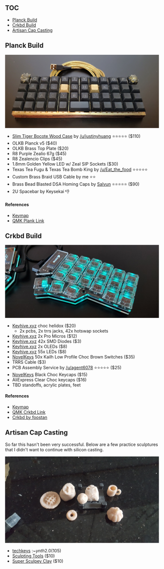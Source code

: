 ## TOC
- [Planck Build](#planck-build)
- [Crkbd Build](#crkbd-build)
- [Artisan Cap Casting](#artisan-cap-casting)

## Planck Build
![Photo](./planck/photo.jpg)
- [Slim Tiger Bocote Wood Case](https://imgur.com/a/taMeYja) by [/u/justinyhuang](https://old.reddit.com/u/justinyhuang) :star::star::star::star::star: ($110)
- OLKB Planck v5 ($40)
- OLKB Brass Top Plate ($20)
- R8 Purple Zealio 67g ($45)
- R8 Zealencio Clips ($45)
- 1.8mm Golden Yellow LED w/ Zeal SIP Sockets ($30)
- Texas Tea Fugu & Texas Tea Bomb King by [/u/Eat_the_food](https://old.reddit.com/user/eat_the_food) :star::star::star::star::star:
- Custom Brass Braid USB Cable by me :star::star:
- Brass Bead Blasted DSA Homing Caps by [Salvun](https://instagram.com/salvun/) :star::star::star::star::star: ($90)
- 2U Spacebar by Keysekai :thumbsdown:


#### References
- [Keymap](./planck/)  
- [QMK Plank Link](https://github.com/qmk/qmk_firmware/tree/master/keyboards/planck)  

## Crkbd Build
![Photo TBD](./crkbd/photo.jpg)
- [Keyhive.xyz](https://keyhive.xyz/) choc helidox ($20)
  - 2x pcbs, 2x trrs jacks, 42x hotswap sockets
- [Keyhive.xyz](https://keyhive.xyz/) 2x Pro Micros ($12)
- [Keyhive.xyz](https://keyhive.xyz/) 42x SMD Diodes ($3)
- [Keyhive.xyz](https://keyhive.xyz/) 2x OLEDs ($8)
- [Keyhive.xyz](https://keyhive.xyz/) 55x LEDs ($8)
- [NovelKeys](https://novelkeys.xyz/) 50x Kailh Low Profile Choc Brown Switches ($35)
- TRRS Cable ($3)
- PCB Assembly Service by [/u/agent6078](https://old.reddit.com/user/agent6078) :star::star::star::star::star: ($25)
- [NovelKeys](https://novelkeys.xyz/) Black Choc Keycaps ($15)
- AliExpress Clear Choc keycaps ($16)
- TBD standoffs, acrylic plates, feet

#### References
- [Keymap](./crkbd/)
- [QMK Crkbd Link](https://github.com/qmk/qmk_firmware/tree/master/keyboards/crkbd)
- [Crkbd by foostan](https://github.com/foostan/crkbd)



## Artisan Cap Casting
So far this hasn't been very successful. Below are a few practice sculptures that I didn't want to continue with silicon casting.  
  
![Photo](./casting/photo.jpg)
- [techkeys](https://techkeys.us/products/synth) :~$ynth 2.0 ($105)
- [Sculpting Tools](https://www.amazon.com/SE-DD312-12-Piece-Stainless-Carvers/dp/B000SVRSRY/) ($10)
- [Super Sculpey Clay](https://www.sculpey.com/super-sculpey/6-super-sculpey) ($10)

